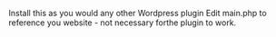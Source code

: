 Install this as you would any other Wordpress plugin
Edit main.php to reference you website - not necessary forthe plugin to work.
